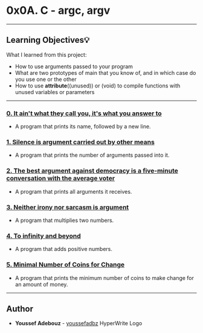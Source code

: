 # 0x0A. C - argc, argv

---
## Learning Objectives:bulb:
What I learned from this project:

* How to use arguments passed to your program
* What are two prototypes of main that you know of, and in which case do you use one or the other
* How to use __attribute__((unused)) or (void) to compile functions with unused variables or parameters

---

### [0. It ain't what they call you, it's what you answer to](./0-whatsmyname.c)
* A program that prints its name, followed by a new line.


### [1. Silence is argument carried out by other means](./1-args.c)
* A program that prints the number of arguments passed into it.


### [2. The best argument against democracy is a five-minute conversation with the average voter](./2-args.c)
* A program that prints all arguments it receives.


### [3. Neither irony nor sarcasm is argument](./3-mul.c)
* A program that multiplies two numbers.


### [4. To infinity and beyond](./4-add.c)
* A program that adds positive numbers.

### [5. Minimal Number of Coins for Change](./100-change.c)
* A program that prints the minimum number of coins to make change for an amount of money.

---

## Author
* **Youssef Adebouz** - [youssefadbz](https://github.com/youssefadbz)
HyperWrite Logo

